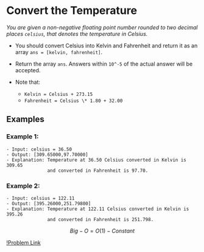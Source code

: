 # Convert the Temperature

_You are given a non-negative floating point number rounded to two decimal places `celsius`, that denotes the temperature in Celsius._

- You should convert Celsius into Kelvin and Fahrenheit and return it as an array `ans = [kelvin, fahrenheit]`.

- Return the array `ans`. Answers within `10^-5` of the actual answer will be accepted.

- Note that:
  - `Kelvin = Celsius + 273.15`
  - `Fahrenheit = Celsius \* 1.80 + 32.00`

## Examples

### Example 1:

```
- Input: celsius = 36.50
- Output: [309.65000,97.70000]
- Explanation: Temperature at 36.50 Celsius converted in Kelvin is 309.65
               and converted in Fahrenheit is 97.70.
```

### Example 2:

```
- Input: celsius = 122.11
- Output: [395.26000,251.79800]
- Explanation: Temperature at 122.11 Celsius converted in Kelvin is 395.26
               and converted in Fahrenheit is 251.798.
```

$$Big-O = O(1) - Constant$$

[!Problem Link](https://leetcode.com/problems/convert-the-temperature/)

